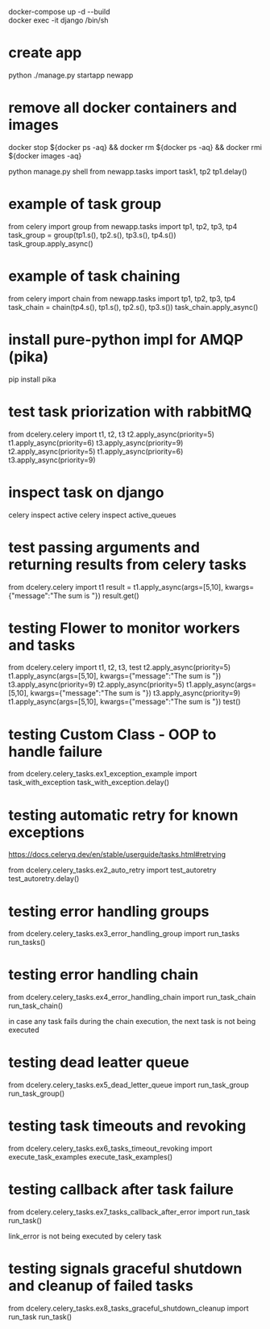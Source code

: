 docker-compose up -d --build  
docker exec -it django /bin/sh

# create app 
python ./manage.py startapp newapp

# remove all docker containers and images
docker stop ${docker ps -aq} && docker rm ${docker ps -aq} && docker rmi ${docker images -aq}

python manage.py shell
from newapp.tasks import task1, tp2
tp1.delay()

# example of task group 

from celery import group
from newapp.tasks import tp1, tp2, tp3, tp4
task_group = group(tp1.s(), tp2.s(), tp3.s(), tp4.s())
task_group.apply_async()

# example of task chaining

from celery import chain
from newapp.tasks import tp1, tp2, tp3, tp4
task_chain = chain(tp4.s(), tp1.s(), tp2.s(), tp3.s())
task_chain.apply_async()

# install pure-python impl for AMQP (pika)
pip install pika

# test task priorization with rabbitMQ

from dcelery.celery import t1, t2, t3
t2.apply_async(priority=5)
t1.apply_async(priority=6)
t3.apply_async(priority=9)
t2.apply_async(priority=5)
t1.apply_async(priority=6)
t3.apply_async(priority=9)

# inspect task on django

celery inspect active
celery inspect active_queues

# test passing arguments and returning results from celery tasks
from dcelery.celery import t1
result = t1.apply_async(args=[5,10], kwargs={"message":"The sum is "})
result.get()

# testing Flower to monitor workers and tasks
from dcelery.celery import t1, t2, t3, test
t2.apply_async(priority=5)
t1.apply_async(args=[5,10], kwargs={"message":"The sum is "})
t3.apply_async(priority=9)
t2.apply_async(priority=5)
t1.apply_async(args=[5,10], kwargs={"message":"The sum is "})
t3.apply_async(priority=9)
t1.apply_async(args=[5,10], kwargs={"message":"The sum is "})
test()

# testing Custom Class - OOP to handle failure 

from dcelery.celery_tasks.ex1_exception_example import task_with_exception
task_with_exception.delay()

# testing automatic retry for known exceptions

https://docs.celeryq.dev/en/stable/userguide/tasks.html#retrying

from dcelery.celery_tasks.ex2_auto_retry import test_autoretry
test_autoretry.delay()

# testing error handling groups

from dcelery.celery_tasks.ex3_error_handling_group import run_tasks
run_tasks()

# testing error handling chain

from dcelery.celery_tasks.ex4_error_handling_chain import run_task_chain
run_task_chain()

in case any task fails during the chain execution, the next task is not being executed

# testing dead leatter queue

from dcelery.celery_tasks.ex5_dead_letter_queue import run_task_group
run_task_group()

# testing task timeouts and revoking

from dcelery.celery_tasks.ex6_tasks_timeout_revoking import execute_task_examples
execute_task_examples()

# testing callback after task failure

from dcelery.celery_tasks.ex7_tasks_callback_after_error import run_task
run_task()

link_error is not being executed by celery task

# testing signals graceful shutdown and cleanup of failed tasks

from dcelery.celery_tasks.ex8_tasks_graceful_shutdown_cleanup import run_task
run_task()